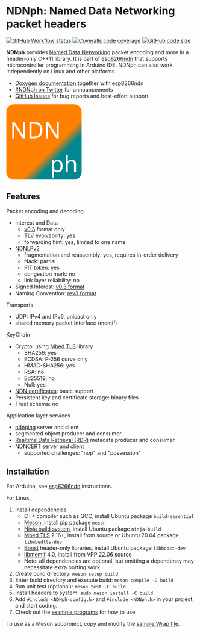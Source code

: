 # NDNph: Named Data Networking packet headers

[![GitHub Workflow status](https://img.shields.io/github/actions/workflow/status/yoursunny/NDNph/build.yml?style=flat)](https://github.com/yoursunny/NDNph/actions) [![Coveralls code coverage](https://img.shields.io/coveralls/github/yoursunny/NDNph?style=flat)](https://coveralls.io/github/yoursunny/NDNph) [![GitHub code size](https://img.shields.io/github/languages/code-size/yoursunny/NDNph?style=flat)](https://github.com/yoursunny/NDNph)

**NDNph** provides [Named Data Networking](https://named-data.net) packet encoding and more in a header-only C++11 library.
It is part of [esp8266ndn](https://github.com/yoursunny/esp8266ndn) that supports microcontroller programming in Arduino IDE.
NDNph can also work independently on Linux and other platforms.

* [Doxygen documentation](https://esp8266ndn.ndn.today) together with esp8266ndn
* [#NDNph on Twitter](https://twitter.com/hashtag/NDNph) for announcements
* [GitHub Issues](https://github.com/yoursunny/NDNph) for bug reports and best-effort support

![NDNph logo](docs/logo.svg)

## Features

Packet encoding and decoding

* Interest and Data
  * [v0.3](https://named-data.net/doc/NDN-packet-spec/0.3/) format only
  * TLV evolvability: yes
  * forwarding hint: yes, limited to one name
* [NDNLPv2](https://redmine.named-data.net/projects/nfd/wiki/NDNLPv2)
  * fragmentation and reassembly: yes, requires in-order delivery
  * Nack: partial
  * PIT token: yes
  * congestion mark: no
  * link layer reliability: no
* Signed Interest: [v0.3 format](https://named-data.net/doc/NDN-packet-spec/0.3/signed-interest.html)
* Naming Convention: [rev3 format](https://named-data.net/publications/techreports/ndn-tr-22-3-ndn-memo-naming-conventions/)

Transports

* UDP: IPv4 and IPv6, unicast only
* shared memory packet interface (memif)

KeyChain

* Crypto: using [Mbed TLS](https://github.com/ARMmbed/mbedtls) library
  * SHA256: yes
  * ECDSA: P-256 curve only
  * HMAC-SHA256: yes
  * RSA: no
  * Ed25519: no
  * Null: yes
* [NDN certificates](https://named-data.net/doc/ndn-cxx/0.8.0/specs/certificate.html): basic support
* Persistent key and certificate storage: binary files
* Trust schema: no

Application layer services

* [ndnping](https://github.com/named-data/ndn-tools/tree/master/tools/ping) server and client
* segmented object producer and consumer
* [Realtime Data Retrieval (RDR)](https://redmine.named-data.net/projects/ndn-tlv/wiki/RDR) metadata producer and consumer
* [NDNCERT](https://github.com/named-data/ndncert/wiki/NDNCERT-Protocol-0.3) server and client
  * supported challenges: "nop" and "possession"

## Installation

For Arduino, see [esp8266ndn](https://github.com/yoursunny/esp8266ndn) instructions.

For Linux,

1. Install dependencies
   * C++ compiler such as GCC, install Ubuntu package `build-essential`
   * [Meson](https://mesonbuild.com/), install pip package `meson`
   * [Ninja build system](https://ninja-build.org/), install Ubuntu package `ninja-build`
   * [Mbed TLS](https://github.com/ARMmbed/mbedtls) 2.16+, install from source or Ubuntu 20.04 package `libmbedtls-dev`
   * [Boost](https://www.boost.org/) header-only libraries, install Ubuntu package `libboost-dev`
   * [libmemif](https://s3-docs.fd.io/vpp/22.06/interfacing/libmemif/) 4.0, install from VPP 22.06 source
   * Note: all dependencies are optional, but omitting a dependency may necessitate extra porting work
2. Create build directory: `meson setup build`
3. Enter build directory and execute build: `meson compile -C build`
4. Run unit test (optional): `meson test -C build`
5. Install headers to system: `sudo meson install -C build`
6. Add `#include <NDNph-config.h>` and `#include <NDNph.h>` in your project, and start coding.
7. Check out the [example programs](programs/) for how to use.

To use as a Meson subproject, copy and modify the [sample Wrap file](docs/NDNph.wrap).
